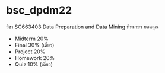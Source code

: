 # bsc_dpdm22
วิชา SC663403 Data Preparation and Data Mining ทิพเกษร ยอดคุณ

- Midterm   20%
- Final     30% (เดี่ยว)
- Project   20%
- Homework  20%
- Quiz      10% (เดี่ยว)
